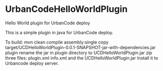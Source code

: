 # UrbanCodeHelloWorldPlugin
Hello World plugin for UrbanCode deploy

This is a simple plugin in java for UrbanCode deploy.

To build:
mvn clean compile assembly:single
copy target/UCDHelloWorldPlugin-0.0.1-SNAPSHOT-jar-with-dependencies.jar plugin
rename the jar in plugin directory to UCDHelloWorldPlugin.jar
zip three files: plugin.xml info.xml and the UCDHelloWorldPlugin.jar
Install it to Urbancode deploy server.

